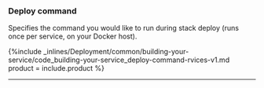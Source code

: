 


### Deploy command

Specifies the command you would like to run during stack deploy (runs once per service, on your Docker host).



{%include _inlines/Deployment/common/building-your-service/code_building-your-service_deploy-command-rvices-v1.md  product = include.product %}




* * *

